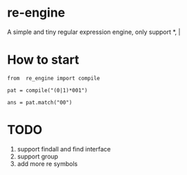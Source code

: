 # re-engine
A simple and tiny regular expression engine, only support *, |


# How to start 

```
from  re_engine import compile

pat = compile("(0|1)*001")

ans = pat.match("00")
```

# TODO
1. support findall and find interface
2. support group
3. add more re symbols